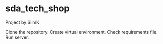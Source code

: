 # sda_tech_shop
Project by SiimK 

Clone the repository.
Create virtual environment.
Check requirements file.
Run server.
